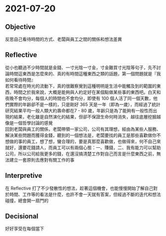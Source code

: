 # 2021-07-20

## Objective

反思自己看待時間的方式、老闆與員工之間的關係和想法差異

## Reflective

從小也聽過不少時間就是金錢、一寸光陰一寸金，寸金難買寸光陰等句子，先不討論時間這東西是怎麼來的、真的有時間這種東西之類的話題，第一個問題就是『我如何看待時間』  
若常常處在時光的流動下，真的很難察覺到這種明明是生活中能觸及到的範圍的東西，時間之於我來說，大概是能夠與人約定好在某個點做某些事的東西吧。白天和夜晚不會均分，每個人的時間也不會均分，即使有 100 個人活了同一個天數，他們實際的年齡卻不是一樣的，只是剛好 365 天是一年（即為一歲），而經過了統計研究結果平均一般人類大約壽命都在7 - 80 歲，年齡只是為了能夠有一般性而出現的結果，老化雖是自然演化的結果，但卻不保證生命何時消失，越往底層挖掘越像是一個哲學討論的感覺  
回到老闆與員工的關係，老闆帶領一家公司，公司有其理想，經由為某些人服務、解決某些問題而獲得金錢，聽到的一個想法是，老闆要找的員工是那些喜歡做你不想做的事的員工，想了想，蠻合理的，要是真那麼喜歡做，也做得來，何不自己來就好，還要花錢請人，而員工可以有兩個心態：一、賺錢，二、我有能力可以幫助公司，所以公司給我更多的錢，在還沒搞清楚工作對自己而言是什麼東西之前，無法建立一套原則去應對有關工作的事  

## Interpretive

在 Reflective 打了不少發散性的想法，趁著這個機會，也能慢慢開始了解自己對於時間、工作等的看法是什麼，也許不會一天就有答案，但經過不斷的迭代和想法碰撞，總會開一扇門的  

## Decisional

好好享受在每個當下


